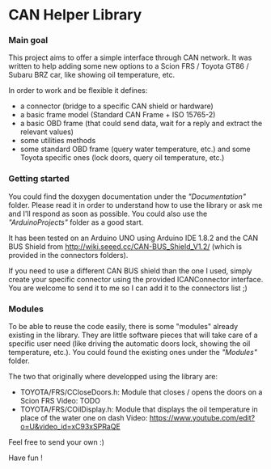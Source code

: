 # CAN Helper Library

### Main goal
This project aims to offer a simple interface through CAN network.
It was written to help adding some new options to a Scion FRS / Toyota GT86 / Subaru BRZ car, like showing oil temperature, etc.

In order to work and be flexible it defines:
- a connector (bridge to a specific CAN shield or hardware)
- a basic frame model (Standard CAN Frame + ISO 15765-2)
- a basic OBD frame (that could send data, wait for a reply and extract the relevant values)
- some utilities methods
- some standard OBD frame (query water temperature, etc.) and some Toyota specific ones (lock doors, query oil temperature, etc.)

### Getting started
You could find the doxygen documentation under the _"Documentation"_ folder.
Please read it in order to understand how to use the library or ask me and I'll respond as soon as possible.
You could also use the _"ArduinoProjects"_ folder as a good start.

It has been tested on an Arduino UNO using Arduino IDE 1.8.2 and the CAN BUS Shield from http://wiki.seeed.cc/CAN-BUS_Shield_V1.2/ (which is provided in the connectors folders).

If you need to use a different CAN BUS shield than the one I used, simply create your specific connector using the provided ICANConnector interface.
You are welcome to send it to me so I can add it to the connectors list ;)

### Modules
To be able to reuse the code easily, there is some "modules" already existing in the library. 
They are little software pieces that will take care of a specific user need (like driving the automatic doors lock, showing the oil temperature, etc.).
You could found the existing ones under the _"Modules"_ folder.

The two that originally where developped using the library are:
- TOYOTA/FRS/CCloseDoors.h: Module that closes / opens the doors on a Scion FRS
  Video: TODO
- TOYOTA/FRS/COilDisplay.h: Module that displays the oil temperature in place of the water one on dash
  Video: https://www.youtube.com/edit?o=U&video_id=xC93xSPRaQE

Feel free to send your own :)

Have fun !